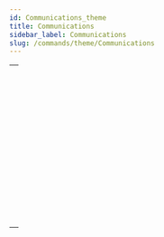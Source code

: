 ```yaml
---
id: Communications_theme
title: Communications
sidebar_label: Communications
slug: /commands/theme/Communications
---
```


|                                                                                                                     |
| ------------------------------------------------------------------------------------------------------------------- |
| [<!-- INCLUDE #_command_.GET SERIAL PORT MAPPING.Syntax -->](../../commands-legacy/get-serial-port-mapping.md)<br/> |
| [<!-- INCLUDE #_command_.RECEIVE BUFFER.Syntax -->](../../commands-legacy/receive-buffer.md)<br/>                   |
| [<!-- INCLUDE #_command_.RECEIVE PACKET.Syntax -->](../../commands-legacy/receive-packet.md)<br/>                   |
| [<!-- INCLUDE #_command_.RECEIVE RECORD.Syntax -->](../../commands-legacy/receive-record.md)<br/>                   |
| [<!-- INCLUDE #_command_.RECEIVE VARIABLE.Syntax -->](../../commands-legacy/receive-variable.md)<br/>               |
| [<!-- INCLUDE #_command_.SEND PACKET.Syntax -->](../../commands-legacy/send-packet.md)<br/>                         |
| [<!-- INCLUDE #_command_.SEND RECORD.Syntax -->](../../commands-legacy/send-record.md)<br/>                         |
| [<!-- INCLUDE #_command_.SEND VARIABLE.Syntax -->](../../commands-legacy/send-variable.md)<br/>                     |
| [<!-- INCLUDE #_command_.SET CHANNEL.Syntax -->](../../commands-legacy/set-channel.md)<br/>                         |
| [<!-- INCLUDE #_command_.SET TIMEOUT.Syntax -->](../../commands-legacy/set-timeout.md)<br/>                         |
| [<!-- INCLUDE #_command_.USE CHARACTER SET.Syntax -->](../../commands-legacy/use-character-set.md)<br/>             |
